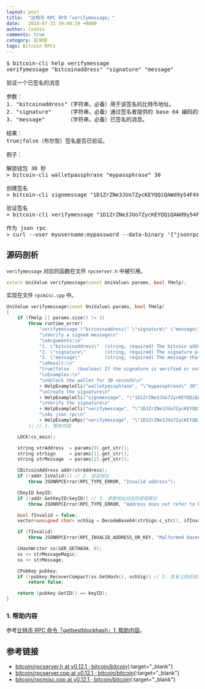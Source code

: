 ```yaml
---
layout: post
title:  "比特币 RPC 命令「verifymessage」"
date:   2018-07-31 19:40:29 +0800
author: Coshin
comments: true
category: 区块链
tags: Bitcoin RPCs
---
```

<pre>
$ bitcoin-cli help verifymessage
verifymessage "bitcoinaddress" "signature" "message"

验证一个已签名的消息

参数：
1. "bitcoinaddress"（字符串，必备）用于该签名的比特币地址。
2. "signature"     （字符串，必备）通过签名者提供的 base 64 编码的签名（见 signmessage）。
3. "message"       （字符串，必备）已签名的消息。

结果：
true|false（布尔型）签名是否已验证。

例子：

解锁钱包 30 秒
> bitcoin-cli walletpassphrase "mypassphrase" 30

创建签名
> bitcoin-cli signmessage "1D1ZrZNe3JUo7ZycKEYQQiQAWd9y54F4XZ" "my message"

验证签名
> bitcoin-cli verifymessage "1D1ZrZNe3JUo7ZycKEYQQiQAWd9y54F4XZ" "signature" "my message"

作为 json rpc
> curl --user myusername:mypassword --data-binary '{"jsonrpc": "1.0", "id":"curltest", "method": "verifymessage", "params": ["1D1ZrZNe3JUo7ZycKEYQQiQAWd9y54F4XZ", "signature", "my message"] }' -H 'content-type: text/plain;' http://127.0.0.1:8332/
</pre>

## 源码剖析

`verifymessage` 对应的函数在文件 `rpcserver.h` 中被引用。

```cpp
extern UniValue verifymessage(const UniValue& params, bool fHelp);
```

实现在文件 `rpcmisc.cpp` 中。

```cpp
UniValue verifymessage(const UniValue& params, bool fHelp)
{
    if (fHelp || params.size() != 3)
        throw runtime_error(
            "verifymessage \"bitcoinaddress\" \"signature\" \"message\"\n"
            "\nVerify a signed message\n"
            "\nArguments:\n"
            "1. \"bitcoinaddress\"  (string, required) The bitcoin address to use for the signature.\n"
            "2. \"signature\"       (string, required) The signature provided by the signer in base 64 encoding (see signmessage).\n"
            "3. \"message\"         (string, required) The message that was signed.\n"
            "\nResult:\n"
            "true|false   (boolean) If the signature is verified or not.\n"
            "\nExamples:\n"
            "\nUnlock the wallet for 30 seconds\n"
            + HelpExampleCli("walletpassphrase", "\"mypassphrase\" 30") +
            "\nCreate the signature\n"
            + HelpExampleCli("signmessage", "\"1D1ZrZNe3JUo7ZycKEYQQiQAWd9y54F4XZ\" \"my message\"") +
            "\nVerify the signature\n"
            + HelpExampleCli("verifymessage", "\"1D1ZrZNe3JUo7ZycKEYQQiQAWd9y54F4XZ\" \"signature\" \"my message\"") +
            "\nAs json rpc\n"
            + HelpExampleRpc("verifymessage", "\"1D1ZrZNe3JUo7ZycKEYQQiQAWd9y54F4XZ\", \"signature\", \"my message\"")
        ); // 1. 帮助内容

    LOCK(cs_main);

    string strAddress  = params[0].get_str();
    string strSign     = params[1].get_str();
    string strMessage  = params[2].get_str();

    CBitcoinAddress addr(strAddress);
    if (!addr.IsValid()) // 2. 验证地址
        throw JSONRPCError(RPC_TYPE_ERROR, "Invalid address");

    CKeyID keyID;
    if (!addr.GetKeyID(keyID)) // 3. 获取地址对应的密钥索引
        throw JSONRPCError(RPC_TYPE_ERROR, "Address does not refer to key");

    bool fInvalid = false;
    vector<unsigned char> vchSig = DecodeBase64(strSign.c_str(), &fInvalid); // 4. 解码签名

    if (fInvalid)
        throw JSONRPCError(RPC_INVALID_ADDRESS_OR_KEY, "Malformed base64 encoding");

    CHashWriter ss(SER_GETHASH, 0);
    ss << strMessageMagic;
    ss << strMessage;

    CPubKey pubkey;
    if (!pubkey.RecoverCompact(ss.GetHash(), vchSig)) // 5. 恢复公钥后验证并返回
        return false;

    return (pubkey.GetID() == keyID);
}
```

### 1. 帮助内容

参考[比特币 RPC 命令「getbestblockhash」1. 帮助内容](/blog/2018/05/bitcoin-rpc-getbestblockhash.html#1-帮助内容)。

## 参考链接

* [bitcoin/rpcserver.h at v0.12.1 · bitcoin/bitcoin](https://github.com/bitcoin/bitcoin/blob/v0.12.1/src/rpcserver.h){:target="_blank"}
* [bitcoin/rpcserver.cpp at v0.12.1 · bitcoin/bitcoin](https://github.com/bitcoin/bitcoin/blob/v0.12.1/src/rpcserver.cpp){:target="_blank"}
* [bitcoin/rpcmisc.cpp at v0.12.1 · bitcoin/bitcoin](https://github.com/bitcoin/bitcoin/blob/v0.12.1/src/rpcmisc.cpp){:target="_blank"}
